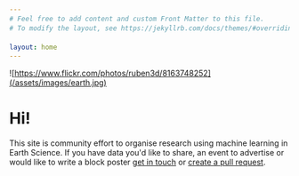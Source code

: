 ```yaml
---
# Feel free to add content and custom Front Matter to this file.
# To modify the layout, see https://jekyllrb.com/docs/themes/#overriding-theme-defaults

layout: home
---
```


![https://www.flickr.com/photos/ruben3d/8163748252](/assets/images/earth.jpg)

# Hi!

This site is community effort to organise research using machine learning in
Earth Science. If you have data you'd like to share, an event to advertise or
would like to write a block poster [get in
touch](mailto:ai4environment@gmail.com) or [create a pull
request](https://github.com/ai4environment/ai4environment.io).
